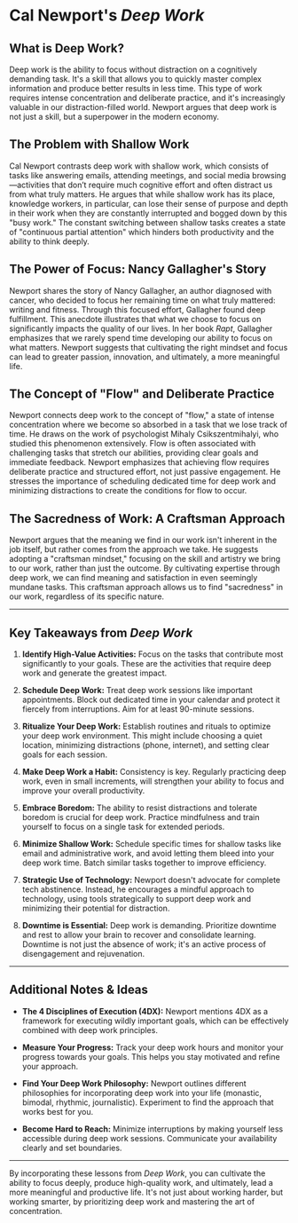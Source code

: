# Cal Newport's _Deep Work_

## What is Deep Work?

Deep work is the ability to focus without distraction on a cognitively demanding task. It's a skill that allows you to quickly master complex information and produce better results in less time. This type of work requires intense concentration and deliberate practice, and it's increasingly valuable in our distraction-filled world. Newport argues that deep work is not just a skill, but a superpower in the modern economy.

## The Problem with Shallow Work

Cal Newport contrasts deep work with shallow work, which consists of tasks like answering emails, attending meetings, and social media browsing—activities that don’t require much cognitive effort and often distract us from what truly matters. He argues that while shallow work has its place, knowledge workers, in particular, can lose their sense of purpose and depth in their work when they are constantly interrupted and bogged down by this "busy work." The constant switching between shallow tasks creates a state of "continuous partial attention" which hinders both productivity and the ability to think deeply.

## The Power of Focus: Nancy Gallagher's Story

Newport shares the story of Nancy Gallagher, an author diagnosed with cancer, who decided to focus her remaining time on what truly mattered: writing and fitness. Through this focused effort, Gallagher found deep fulfillment. This anecdote illustrates that what we choose to focus on significantly impacts the quality of our lives. In her book _Rapt_, Gallagher emphasizes that we rarely spend time developing our ability to focus on what matters. Newport suggests that cultivating the right mindset and focus can lead to greater passion, innovation, and ultimately, a more meaningful life.

## The Concept of "Flow" and Deliberate Practice

Newport connects deep work to the concept of "flow," a state of intense concentration where we become so absorbed in a task that we lose track of time. He draws on the work of psychologist Mihaly Csikszentmihalyi, who studied this phenomenon extensively. Flow is often associated with challenging tasks that stretch our abilities, providing clear goals and immediate feedback. Newport emphasizes that achieving flow requires deliberate practice and structured effort, not just passive engagement. He stresses the importance of scheduling dedicated time for deep work and minimizing distractions to create the conditions for flow to occur.

## The Sacredness of Work: A Craftsman Approach

Newport argues that the meaning we find in our work isn't inherent in the job itself, but rather comes from the approach we take. He suggests adopting a "craftsman mindset," focusing on the skill and artistry we bring to our work, rather than just the outcome. By cultivating expertise through deep work, we can find meaning and satisfaction in even seemingly mundane tasks. This craftsman approach allows us to find "sacredness" in our work, regardless of its specific nature.

---

## Key Takeaways from _Deep Work_

1. **Identify High-Value Activities:** Focus on the tasks that contribute most significantly to your goals. These are the activities that require deep work and generate the greatest impact.

2. **Schedule Deep Work:** Treat deep work sessions like important appointments. Block out dedicated time in your calendar and protect it fiercely from interruptions. Aim for at least 90-minute sessions.

3. **Ritualize Your Deep Work:** Establish routines and rituals to optimize your deep work environment. This might include choosing a quiet location, minimizing distractions (phone, internet), and setting clear goals for each session.

4. **Make Deep Work a Habit:** Consistency is key. Regularly practicing deep work, even in small increments, will strengthen your ability to focus and improve your overall productivity.

5. **Embrace Boredom:** The ability to resist distractions and tolerate boredom is crucial for deep work. Practice mindfulness and train yourself to focus on a single task for extended periods.

6. **Minimize Shallow Work:** Schedule specific times for shallow tasks like email and administrative work, and avoid letting them bleed into your deep work time. Batch similar tasks together to improve efficiency.

7. **Strategic Use of Technology:** Newport doesn't advocate for complete tech abstinence. Instead, he encourages a mindful approach to technology, using tools strategically to support deep work and minimizing their potential for distraction.

8. **Downtime is Essential:** Deep work is demanding. Prioritize downtime and rest to allow your brain to recover and consolidate learning. Downtime is not just the absence of work; it's an active process of disengagement and rejuvenation.

---

## Additional Notes & Ideas

- **The 4 Disciplines of Execution (4DX):** Newport mentions 4DX as a framework for executing wildly important goals, which can be effectively combined with deep work principles.

- **Measure Your Progress:** Track your deep work hours and monitor your progress towards your goals. This helps you stay motivated and refine your approach.

- **Find Your Deep Work Philosophy:** Newport outlines different philosophies for incorporating deep work into your life (monastic, bimodal, rhythmic, journalistic). Experiment to find the approach that works best for you.

- **Become Hard to Reach:** Minimize interruptions by making yourself less accessible during deep work sessions. Communicate your availability clearly and set boundaries.

---

By incorporating these lessons from _Deep Work_, you can cultivate the ability to focus deeply, produce high-quality work, and ultimately, lead a more meaningful and productive life. It's not just about working harder, but working smarter, by prioritizing deep work and mastering the art of concentration.
